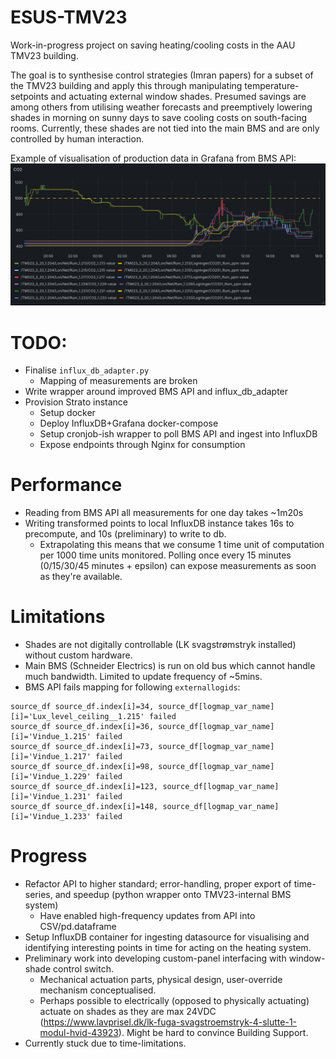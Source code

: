 # ESUS-TMV23
Work-in-progress project on saving heating/cooling costs in the AAU TMV23 building.

The goal is to synthesise control strategies (Imran papers) for a subset of the TMV23 building and apply this through manipulating temperature-setpoints and actuating external window shades.
Presumed savings are among others from utilising weather forecasts and preemptively lowering shades in morning on sunny days to save cooling costs on south-facing rooms. Currently, these shades are not tied into the main BMS and are only controlled by human interaction.

Example of visualisation of production data in Grafana from BMS API:
![co2_example](figures/co2_example.png)


# TODO:
- Finalise `influx_db_adapter.py`
    - Mapping of measurements are broken
- Write wrapper around improved BMS API and influx_db_adapter
- Provision Strato instance
    - Setup docker
    - Deploy InfluxDB+Grafana docker-compose
    - Setup cronjob-ish wrapper to poll BMS API and ingest into InfluxDB
    - Expose endpoints through Nginx for consumption

# Performance
- Reading from BMS API all measurements for one day takes ~1m20s
- Writing transformed points to local InfluxDB instance takes 16s to precompute, and 10s (preliminary) to write to db.
    - Extrapolating this means that we consume 1 time unit of computation per 1000 time units monitored. Polling once every 15 minutes (0/15/30/45 minutes + epsilon) can expose measurements as soon as they're available.

# Limitations
- Shades are not digitally controllable (LK svagstrømstryk installed) without custom hardware. 
- Main BMS (Schneider Electrics) is run on old bus which cannot handle much bandwidth. Limited to update frequency of ~5mins.
- BMS API fails mapping for following `externallogids`:
```csv 
source_df source_df.index[i]=34, source_df[logmap_var_name][i]='Lux_level_ceiling__1.215' failed
source_df source_df.index[i]=36, source_df[logmap_var_name][i]='Vindue_1.215' failed
source_df source_df.index[i]=73, source_df[logmap_var_name][i]='Vindue_1.217' failed
source_df source_df.index[i]=98, source_df[logmap_var_name][i]='Vindue_1.229' failed
source_df source_df.index[i]=123, source_df[logmap_var_name][i]='Vindue_1.231' failed
source_df source_df.index[i]=148, source_df[logmap_var_name][i]='Vindue_1.233' failed
```

# Progress
- Refactor API to higher standard; error-handling, proper export of time-series, and speedup (python wrapper onto TMV23-internal BMS system) 
    - Have enabled high-frequency updates from API into CSV/pd.dataframe
- Setup InfluxDB container for ingesting datasource for visualising and identifying interesting points in time for acting on the heating system.
- Preliminary work into developing custom-panel interfacing with window-shade control switch.
    - Mechanical actuation parts, physical design, user-override mechanism conceptualised.
    - Perhaps possible to electrically (opposed to physically actuating) actuate on shades as they are max 24VDC (https://www.lavprisel.dk/lk-fuga-svagstroemstryk-4-slutte-1-modul-hvid-43923). Might be hard to convince Building Support.
- Currently stuck due to time-limitations.

